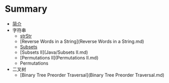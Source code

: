 # Summary

* [简介](README.md)
* 字符串
   * [strStr](Java/strStr.md)
   * [Reverse Words in a String](Reverse Words in a String.md)
   * [Subsets](Java/Subsets.md)
   * [Subsets II](Java/Subsets II.md)
   * [Permutations II](Permutations II.md)
   * Permutations
* 二叉树
   * [Binary Tree Preorder Traversal](Binary Tree Preorder Traversal.md)

